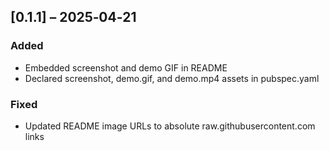 ## [0.1.1] – 2025‑04‑21
### Added
- Embedded screenshot and demo GIF in README
- Declared screenshot, demo.gif, and demo.mp4 assets in pubspec.yaml

### Fixed
- Updated README image URLs to absolute raw.githubusercontent.com links
